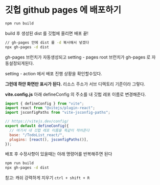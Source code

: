 # 깃헙 github pages 에 배포하기

```bash
npm run build
```

build 후 생성된 dist 를 깃헙에 올리면 배포 끝!

```bash
// gh-pages 안에 dist 를 -d 복사해서 넣겠다
npx gh-pages -d dist
```

gh-pages 브런치가 자동생성되고 setting - pages root 브런치가 gh-pages 로 자동설정되게된다.

setting - action 에서 배포 진행 상황을 확인할수있다.

**그런데 하얀 화면만 표시가 된다.**
리소스 주소가 서브 디렉토리 기준이라 그렇다.

**vite.config.js**
아래 defineConfig 의 주소를 내 깃헙 레포 이름로 변경해준다.

```jsx
import { defineConfig } from "vite";
import react from "@vitejs/plugin-react";
import jsconfigPaths from "vite-jsconfig-paths";

// https://vitejs.dev/config/
export default defineConfig({
  // 여기서 내 깃헙 레포 이름을 똑같이 적어준다
  base: "/TodoList_react/",
  plugins: [react(), jsconfigPaths()],
});
```

배포 후 수정사항이 있을때는 아래 명령어를 반복해주면 된다

```bash
npm run build
npx gh-pages -d dist
```

참고: 캐쉬 강력하게 지우기
`ctrl + shift + R`
